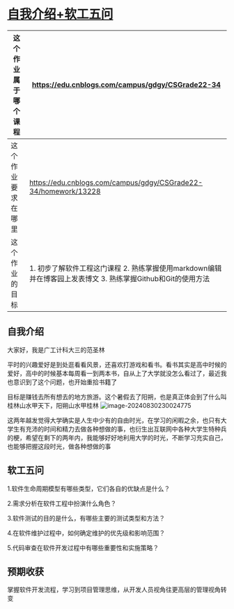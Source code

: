 # [自我介绍+软工五问](https://www.cnblogs.com/LiChao258932589/p/18389573)

| 这个作业属于哪个课程 | https://edu.cnblogs.com/campus/gdgy/CSGrade22-34             |
| -------------------- | ------------------------------------------------------------ |
| 这个作业要求在哪里   | https://edu.cnblogs.com/campus/gdgy/CSGrade22-34/homework/13228 |
| 这个作业的目标       | 1. 初步了解软件工程这门课程 2. 熟练掌握使用markdown编辑并在博客园上发表博文 3. 熟练掌握Github和Git的使用方法 |

<h2>自我介绍</h2>

大家好，我是广工计科大三的范圣林

平时的兴趣爱好是到处逛看看风景，还喜欢打游戏和看书。看书其实是高中时候的爱好，高中的时候基本每周看一到两本书，自从上了大学就没怎么看过了，最近我也意识到了这个问题，也开始重拾书籍了

目标是赚钱去所有想去的地方旅游。这个暑假去了阳朔，也是真正体会到了什么叫桂林山水甲天下，阳朔山水甲桂林
![image-20240830230024775](https://img2024.cnblogs.com/blog/3457221/202408/3457221-20240830233308503-1018426707.png)

这两年越发觉得大学确实是人生中少有的自由时光，在学习的闲暇之余，也只有大学生有充沛的时间和精力去做各种想做的事，也衍生出互联网中各种大学生特种兵的梗，希望在剩下的两年内，我能够好好地利用大学的时光，不断学习充实自己，也能够把握这段时光，做各种想做的事

<h2/>软工五问</h2/>

1.软件生命周期模型有哪些类型，它们各自的优缺点是什么？

2.需求分析在软件工程中扮演什么角色？

3.软件测试的目的是什么，有哪些主要的测试类型和方法？

4.在软件维护过程中，如何确定维护的优先级和影响范围？

5.代码审查在软件开发过程中有哪些重要性和实施策略？

## 预期收获

掌握软件开发流程，学习到项目管理思维，从开发人员视角往更高层的管理视角转变


